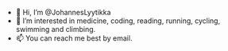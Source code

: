 - 👋 Hi, I’m @JohannesLyytikka
- 👀 I’m interested in medicine, coding, reading, running, cycling, swimming and climbing. 
- 📫 You can reach me best by email.

<!---
JohannesLyytikka/JohannesLyytikka is a ✨ special ✨ repository because its `README.md` (this file) appears on your GitHub profile.
You can click the Preview link to take a look at your changes.
--->
